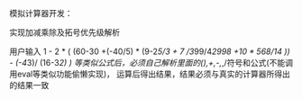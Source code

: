 模拟计算器开发：

实现加减乘除及拓号优先级解析

用户输入 1 - 2 * ( (60-30 +(-40/5) * (9-2*5/3 + 7 /3*99/4*2998 +10 * 568/14 )) - (-4*3)/ (16-3*2) )
等类似公式后，必须自己解析里面的(),+,-,*,/符号和公式(不能调用eval等类似功能偷懒实现)，
运算后得出结果，结果必须与真实的计算器所得出的结果一致